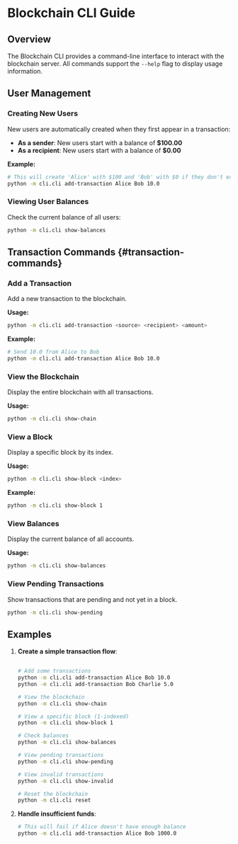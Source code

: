 # Blockchain CLI Guide

## Overview
The Blockchain CLI provides a command-line interface to interact with the blockchain server. All commands support the `--help` flag to display usage information.

## User Management

### Creating New Users
New users are automatically created when they first appear in a transaction:
- **As a sender**: New users start with a balance of **$100.00**
- **As a recipient**: New users start with a balance of **$0.00**

**Example:**
```bash
# This will create 'Alice' with $100 and 'Bob' with $0 if they don't exist
python -m cli.cli add-transaction Alice Bob 10.0
```

### Viewing User Balances
Check the current balance of all users:
```bash
python -m cli.cli show-balances
```

## Transaction Commands {#transaction-commands}

### Add a Transaction
Add a new transaction to the blockchain.

**Usage:**
```bash
python -m cli.cli add-transaction <source> <recipient> <amount>
```

**Example:**
```bash
# Send 10.0 from Alice to Bob
python -m cli.cli add-transaction Alice Bob 10.0
```

### View the Blockchain
Display the entire blockchain with all transactions.

**Usage:**
```bash
python -m cli.cli show-chain
```

### View a Block
Display a specific block by its index.

**Usage:**
```bash
python -m cli.cli show-block <index>
```

**Example:**
```bash
python -m cli.cli show-block 1
```

### View Balances
Display the current balance of all accounts.

**Usage:**
```bash
python -m cli.cli show-balances
```

### View Pending Transactions

Show transactions that are pending and not yet in a block.

```bash
python -m cli.cli show-pending
```

## Examples

1. **Create a simple transaction flow**:
   ```bash
      
   # Add some transactions
   python -m cli.cli add-transaction Alice Bob 10.0
   python -m cli.cli add-transaction Bob Charlie 5.0
   
   # View the blockchain
   python -m cli.cli show-chain

   # View a specific block (1-indexed)
   python -m cli.cli show-block 1
   
   # Check balances
   python -m cli.cli show-balances
   
   # View pending transactions
   python -m cli.cli show-pending

   # View invalid transactions
   python -m cli.cli show-invalid

   # Reset the blockchain
   python -m cli.cli reset
   ```

2. **Handle insufficient funds**:
   ```bash
   # This will fail if Alice doesn't have enough balance
   python -m cli.cli add-transaction Alice Bob 1000.0
   ```
